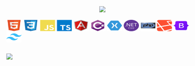 <div align="center">
  <img height="180em" src="https://github-readme-stats.vercel.app/api?username=cvalderas&show_icons=true&theme=dracula&include_all_commits=true&count_private=true"/>
</div>
<div style="display: inline_block"><br>
  <img align="center" alt="ignvcio9-HTML" height="30" width="40" src="https://raw.githubusercontent.com/devicons/devicon/master/icons/html5/html5-original.svg">
  <img align="center" alt="ignvcio9-CSS" height="30" width="40" src="https://raw.githubusercontent.com/devicons/devicon/master/icons/css3/css3-original.svg">
  <img align="center" alt="ignvcio9-Js" height="30" width="40" src="https://raw.githubusercontent.com/devicons/devicon/master/icons/javascript/javascript-plain.svg">
  <img align="center" alt="ignvcio9-Ts" height="30" width="40" src="https://raw.githubusercontent.com/devicons/devicon/master/icons/typescript/typescript-plain.svg">
  <img align="center" alt="ignvcio9-Angular" height="30" width="40" src="https://raw.githubusercontent.com/devicons/devicon/master/icons/angularjs/angularjs-original.svg">
  <img align="center" alt="ignvcio9-Csharp" height="30" width="40" src="https://raw.githubusercontent.com/devicons/devicon/master/icons/csharp/csharp-original.svg">
  <img align="center" alt="ignvcio9-Xamarin" height="30" width="40" src="https://raw.githubusercontent.com/devicons/devicon/master/icons/xamarin/xamarin-original.svg">
  <img align="center" alt="ignvcio9-Xamarin" height="30" width="40" src="https://raw.githubusercontent.com/devicons/devicon/master/icons/dotnetcore/dotnetcore-original.svg">
  <img align="center" alt="ignvcio9-Php" height="30" width="40" src="https://raw.githubusercontent.com/devicons/devicon/master/icons/php/php-original.svg">
  <img align="center" alt="ignvcio9-Laravel" height="30" width="40" src="https://raw.githubusercontent.com/devicons/devicon/master/icons/laravel/laravel-plain.svg">
  <img align="center" alt="ignvcio9-Laravel" height="30" width="40" src="https://raw.githubusercontent.com/devicons/devicon/master/icons/bootstrap/bootstrap-original.svg">
  <img align="center" alt="ignvcio9-Laravel" height="30" width="40" src="https://raw.githubusercontent.com/devicons/devicon/master/icons/tailwindcss/tailwindcss-plain.svg">
  
 </div>
  
  ##
 
<div> 
 	<a href="https://www.linkedin.com/in/carlos-valderas-716785202" target="_blank"><img src="https://img.shields.io/badge/-LinkedIn-%230077B5?style=for-the-badge&logo=linkedin&logoColor=white" target="_blank"></a> 
</div>
